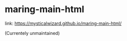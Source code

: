 # maring-main-html

link: https://mysticalwizard.github.io/maring-main-html/

(Currentely unmaintained)
